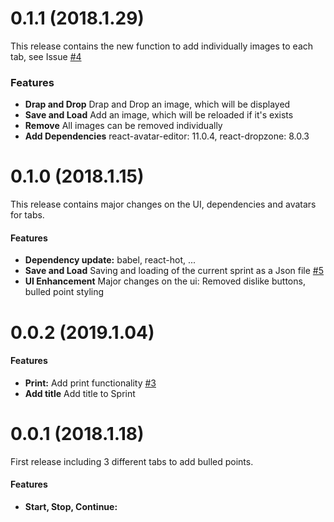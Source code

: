 # 0.1.1 (2018.1.29)

This release contains the new function to add individually images to each tab, see Issue [#4](https://github.com/stefanDeveloper/scrum-retroboard/issues/4)

### Features

- **Drap and Drop** Drap and Drop an image, which will be displayed
- **Save and Load** Add an image, which will be reloaded if it's exists
- **Remove** All images can be removed individually
- **Add Dependencies** react-avatar-editor: 11.0.4, react-dropzone: 8.0.3

# 0.1.0 (2018.1.15)

This release contains major changes on the UI, dependencies and avatars for tabs.

#### Features

- **Dependency update:** babel, react-hot, ...
- **Save and Load** Saving and loading of the current sprint as a Json file [#5](https://github.com/stefanDeveloper/scrum-retroboard/issues/5)
- **UI Enhancement** Major changes on the ui: Removed dislike buttons, bulled point styling

# 0.0.2 (2019.1.04)

#### Features

- **Print:** Add print functionality [#3](https://github.com/stefanDeveloper/scrum-retroboard/issues/3)
- **Add title** Add title to Sprint

# 0.0.1 (2018.1.18)

First release including 3 different tabs to add bulled points.

#### Features

- **Start, Stop, Continue:**

